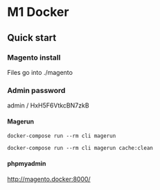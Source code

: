 # M1 Docker

## Quick start

### Magento install

Files go into ./magento

### Admin password

admin / HxH5F6VtkcBN7zkB

#### Magerun

    docker-compose run --rm cli magerun

    docker-compose run --rm cli magerun cache:clean

#### phpmyadmin

http://magento.docker:8000/